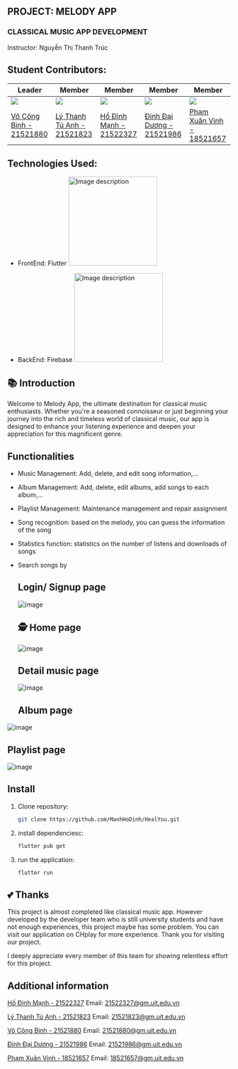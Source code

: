 ## PROJECT: MELODY APP

### CLASSICAL MUSIC APP DEVELOPMENT
Instructor: Nguyễn Thị Thanh Trúc
## Student Contributors:
| Leader  | Member | Member | Member | Member |
| ------------- | ------------- | --------------------------|------------------------|------------------------|
|  [![](https://avatars.githubusercontent.com/u/105732042?v=4)](https://github.com/vocongbinh)  | [![](https://avatars.githubusercontent.com/u/111514441?v=4)](https://github.com/phuochungus) |[![](https://avatars.githubusercontent.com/u/97241076?v=4)](https://github.com/ManhHoDinh)| [![](https://avatars.githubusercontent.com/u/100852896?v=4)](https://github.com/Daiduong1593572468) | [![](https://avatars.githubusercontent.com/u/107528091?s=96&v=4)](https://github.com/Ngan1808) |
| [Võ Công Bình - 21521880](https://github.com/vocongbinh) | [Lý Thanh Tú Anh - 21521823](https://github.com/anhtu193) |[Hồ Đình Mạnh - 21522327](https://github.com/ManhHoDinh)| [Đinh Đại Dương - 21521986](https://github.com/Daiduong1593572468) | [Phạm Xuân Vinh - 18521657](https://github.com/Ngan1808) |


## Technologies Used:
* FrontEnd: Flutter <img src="https://upload.wikimedia.org/wikipedia/commons/thumb/4/44/Google-flutter-logo.svg/2560px-Google-flutter-logo.svg.png" alt="Image description" width="200"/>

* BackEnd: Firebase <img src="https://firebase.google.com/images/social.png" alt="Image description" width="200"/>

## 📚 Introduction
Welcome to Melody App, the ultimate destination for classical music enthusiasts. Whether you're a seasoned connoisseur or just beginning your journey into the rich and timeless world of classical music, our app is designed to enhance your listening experience and deepen your appreciation for this magnificent genre.

## Functionalities
* Music Management: Add, delete, and edit song information,...
* Album Management: Add, delete, edit albums, add songs to each album,...
* Playlist Management: Maintenance management and repair assignment
* Song recognition: based on the melody, you can guess the information of the song
* Statistics function: statistics on the number of listens and downloads of songs
* Search songs by 

  ## Login/ Signup page
  ![image](https://github.com/ManhHoDinh/Melody/assets/105732042/84423779-992c-4242-8d4f-5ecb0f83b548)


  ## 🕵️ Home page
  ![image](https://github.com/ManhHoDinh/Melody/assets/105732042/26ca7117-ae5d-43b2-b188-d520f75765a9)

  ## Detail music page
  ![image](https://github.com/ManhHoDinh/Melody/assets/105732042/bd09bc62-190e-481d-9f25-2becda6aaf94)

  ## Album page
![image](https://github.com/ManhHoDinh/Melody/assets/105732042/1a67e1ca-8cf2-4615-93e5-6df2d3bdfb70)

  ##  Playlist page
  ![image](https://github.com/ManhHoDinh/Melody/assets/105732042/0647dcf6-f4fb-4b27-bf39-1040796146f7)





  ## Install

1. Clone repository:
    ```bash
    git clone https://github.com/ManhHoDinh/HealYou.git
    ```
2. install dependenciesc:
    ```bash
    flutter pub get
    ```
3. run the application:
    ```bash
    flutter run
    ```

## 💕 Thanks
This project is almost completed like classical music app. However developed by the developer team who is still university students and have not enough experiences, this project maybe has some problem. You can visit our application on CHplay for more experience. Thank you for visiting our project.

I deeply appreciate every member of this team for showing relentless effort for this project.

## Additional information

 [Hồ Đình Mạnh - 21522327](https://github.com/ManhHoDinh) 
 Email: 21522327@gm.uit.edu.vn

 [Lý Thanh Tú Anh - 21521823](https://github.com/anhtu193) 
 Email: 21521823@gm.uit.edu.vn

 [Võ Công Bình - 21521880](https://github.com/vocongbinh) 
 Email: 21521880@gm.uit.edu.vn

 [Đinh Đại Dương - 21521986](https://github.com/Daiduong1593572468) 
 Email: 21521986@gm.uit.edu.vn

 [Phạm Xuân Vinh - 18521657](https://github.com/Ngan1808)
 Email: 18521657@gm.uit.edu.vn
